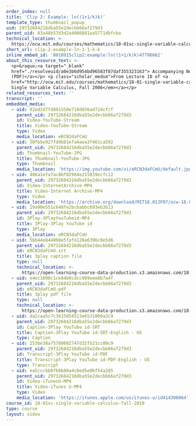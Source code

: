```yaml
---
order_index: null
title: 'Clip 2: Example: ln((1+1/k)k)'
template_type: thumbnail_popup
uid: 29732684216dba55e2decbb66af279d3
parent_uid: 83a48b57d3d2a4086881aa5771dbfcba
technical_location: >-
  https://ocw.mit.edu/courses/mathematics/18-01sc-single-variable-calculus-fall-2010/unit-2-applications-of-differentiation/part-a-approximation-and-curve-sketching/session-26-using-quadratic-approximations/clip-2-example-ln-1-1-k-k
short_url: clip-2-example-ln-1-1-k-k
inline_embed_id: '8010915clip2:example:ln((1+1/k)k)47796662'
about_this_resource_text: >-
  <p>&raquo;<a target="_blank"
  href="./resolveuid/a0e3b6d954bd96583f87daf355323163"> Accompanying Notes
  (PDF)</a></p> <p class="scholar_medsm">From Lecture 10 of <a
  href="http://ocw.mit.edu/courses/mathematics/18-01-single-variable-calculus-fall-2006/video-lectures/"><em>18.01
  Single Variable Calculus, Fall 2006</em></a></p>
related_resources_text: ''
transcript: ''
embedded_media:
  - uid: 92ed2d7fd891558e710d656ad724cfcf
    parent_uid: 29732684216dba55e2decbb66af279d3
    id: Video-YouTube-Stream
    title: Video-YouTube-Stream
    type: Video
    media_location: eRCN3daFCmU
  - uid: 30fb5e927fd9b81efa4aea3f461ca592
    parent_uid: 29732684216dba55e2decbb66af279d3
    id: Thumbnail-YouTube-JPG
    title: Thumbnail-YouTube-JPG
    type: Thumbnail
    media_location: 'https://img.youtube.com/vi/eRCN3daFCmU/default.jpg'
  - uid: 406a1efa7ac86f02984e215839ecfc12
    parent_uid: 29732684216dba55e2decbb66af279d3
    id: Video-InternetArchive-MP4
    title: Video-Internet Archive-MP4
    type: Video
    media_location: 'https://archive.org/download/MIT18.01JF07/ocw-18.01-f07-lec10_300k.mp4'
  - uid: 19a90e551c648fe2bcbabbc693eb3b13
    parent_uid: 29732684216dba55e2decbb66af279d3
    id: 3Play-3PlayYouTubeid-MP4
    title: 3Play-3Play YouTube id
    type: 3Play
    media_location: eRCN3daFCmU
  - uid: 5bb44e844068e5fafe128a6396c0e5d6
    parent_uid: 29732684216dba55e2decbb66af279d3
    id: eRCN3daFCmU.srt
    title: 3play caption file
    type: null
    technical_location: >-
      https://open-learning-course-data-production.s3.amazonaws.com/18-01sc-single-variable-calculus-fall-2010/2911ff11825e45d2890742b2122dfb8b_eRCN3daFCmU.srt
  - uid: e4ec1090c1ce84b0cdcc989eee0b7a4f
    parent_uid: 29732684216dba55e2decbb66af279d3
    id: eRCN3daFCmU.pdf
    title: 3play pdf file
    type: null
    technical_location: >-
      https://open-learning-course-data-production.s3.amazonaws.com/18-01sc-single-variable-calculus-fall-2010/e03d2a97f806d554a4d402ace792c64a_eRCN3daFCmU.pdf
  - uid: da2caa5c7c3615054513e6531009a3c9
    parent_uid: 29732684216dba55e2decbb66af279d3
    id: Caption-3Play YouTube id-SRT
    title: Caption-3Play YouTube id-SRT-English - US
    type: Caption
  - uid: 253be38a75780602747d32fb21cc09c9
    parent_uid: 29732684216dba55e2decbb66af279d3
    id: Transcript-3Play YouTube id-PDF
    title: Transcript-3Play YouTube id-PDF-English - US
    type: Transcript
  - uid: ea5cccbb0fb0b80a4c0ed5e0bf54a285
    parent_uid: 29732684216dba55e2decbb66af279d3
    id: Video-iTunesU-MP4
    title: Video-iTunes U-MP4
    type: Video
    media_location: 'https://itunes.apple.com/us/itunes-u/id414308064'
course_id: 18-01sc-single-variable-calculus-fall-2010
type: course
layout: video
---
```

